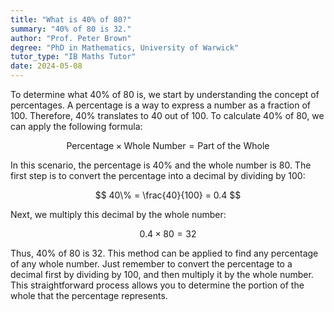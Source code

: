 ```yaml
---
title: "What is 40% of 80?"
summary: "40% of 80 is 32."
author: "Prof. Peter Brown"
degree: "PhD in Mathematics, University of Warwick"
tutor_type: "IB Maths Tutor"
date: 2024-05-08
---
```


To determine what 40% of 80 is, we start by understanding the concept of percentages. A percentage is a way to express a number as a fraction of 100. Therefore, 40% translates to 40 out of 100. To calculate 40% of 80, we can apply the following formula:

$$
\text{Percentage} \times \text{Whole Number} = \text{Part of the Whole}
$$

In this scenario, the percentage is $40\%$ and the whole number is $80$. The first step is to convert the percentage into a decimal by dividing by $100$:

$$
40\% = \frac{40}{100} = 0.4
$$

Next, we multiply this decimal by the whole number:

$$
0.4 \times 80 = 32
$$

Thus, $40\%$ of $80$ is $32$. This method can be applied to find any percentage of any whole number. Just remember to convert the percentage to a decimal first by dividing by $100$, and then multiply it by the whole number. This straightforward process allows you to determine the portion of the whole that the percentage represents.
    